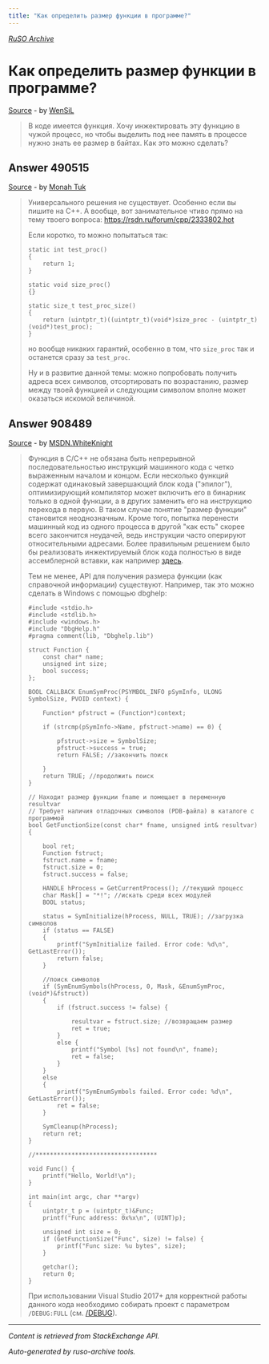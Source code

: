 ```yaml
---
title: "Как определить размер функции в программе?"
---
```

<p><i><a href="https://github.com/MSDN-WhiteKnight/ruso-archive/">RuSO Archive</a></i></p>
<h1>Как определить размер функции в программе?</h1>
<p><a href="https://ru.stackoverflow.com/questions/490470/%d0%9a%d0%b0%d0%ba-%d0%be%d0%bf%d1%80%d0%b5%d0%b4%d0%b5%d0%bb%d0%b8%d1%82%d1%8c-%d1%80%d0%b0%d0%b7%d0%bc%d0%b5%d1%80-%d1%84%d1%83%d0%bd%d0%ba%d1%86%d0%b8%d0%b8-%d0%b2-%d0%bf%d1%80%d0%be%d0%b3%d1%80%d0%b0%d0%bc%d0%bc%d0%b5">Source</a> - by <a href="https://ru.stackoverflow.com/users/198152/wensil">WenSiL</a></p>
<blockquote>
<p>В коде имеется функция. Хочу инжектировать эту функцию в чужой процесс, но чтобы выделить под нее память в процессе нужно знать ее размер в байтах. Как это можно сделать?</p>

</blockquote>
<h2>Answer 490515</h2>
<p><a href="https://ru.stackoverflow.com/a/490515/">Source</a> - by <a href="https://ru.stackoverflow.com/users/189892/monah-tuk">Monah Tuk</a></p>
<blockquote>
<p>Универсального решения не существует. Особенно если вы пишите на C++. А вообще, вот занимательное чтиво прямо на тему твоего вопроса: <a href="https://rsdn.ru/forum/cpp/2333802.hot" rel="nofollow">https://rsdn.ru/forum/cpp/2333802.hot</a></p>

<p>Если коротко, то можно попытаться так:</p>

<pre><code>static int test_proc()
{
    return 1;
}

static void size_proc()
{}

static size_t test_proc_size()
{
    return (uintptr_t)((uintptr_t)(void*)size_proc - (uintptr_t)(void*)test_proc);
}
</code></pre>

<p>но вообще никаких гарантий, особенно в том, что <code>size_proc</code> так и останется сразу за <code>test_proc</code>.</p>

<p>Ну и в развитие данной темы: можно попробовать получить адреса всех символов, отсортировать по возрастанию, размер между твоей функцией и следующим символом вполне может оказаться искомой величиной.</p>

</blockquote>
<h2>Answer 908489</h2>
<p><a href="https://ru.stackoverflow.com/a/908489/">Source</a> - by <a href="https://ru.stackoverflow.com/users/240512/msdn-whiteknight">MSDN.WhiteKnight</a></p>
<blockquote>
<p>Функция в С/С++ не обязана быть непрерывной последовательностью инструкций машинного кода с четко выраженным началом и концом. Если несколько функций содержат одинаковый завершающий блок кода ("эпилог"), оптимизирующий компилятор может включить его в бинарник только в одной функции, а в других заменить его на инструкцию перехода в первую. В таком случае понятие "размер функции" становится неоднозначным. Кроме того, попытка перенести машинный код из одного процесса в другой "как есть" скорее всего закончится неудачей, ведь инструкции часто оперируют относительными адресами. Более правильным решением было бы реализовать инжектируемый блок кода полностью в виде ассемблерной вставки, как например <a href="https://ru.stackoverflow.com/a/751021/240512">здесь</a>.</p>

<p>Тем не менее, API для получения размера функции (как справочной информации) существуют. Например, так это можно сделать в Windows с помощью dbghelp:</p>

<pre><code>#include &lt;stdio.h&gt;
#include &lt;stdlib.h&gt;
#include &lt;windows.h&gt;
#include "DbgHelp.h"
#pragma comment(lib, "Dbghelp.lib")

struct Function {
    const char* name;
    unsigned int size;
    bool success;
};

BOOL CALLBACK EnumSymProc(PSYMBOL_INFO pSymInfo, ULONG SymbolSize, PVOID context) {

    Function* pfstruct = (Function*)context;    

    if (strcmp(pSymInfo-&gt;Name, pfstruct-&gt;name) == 0) {

        pfstruct-&gt;size = SymbolSize;
        pfstruct-&gt;success = true;       
        return FALSE; //закончить поиск

    }
    return TRUE; //продолжить поиск
}

// Находит размер функции fname и помещает в переменную resultvar
// Требует наличия отладочных символов (PDB-файла) в каталоге с программой
bool GetFunctionSize(const char* fname, unsigned int&amp; resultvar) {

    bool ret;
    Function fstruct;
    fstruct.name = fname;
    fstruct.size = 0;
    fstruct.success = false;

    HANDLE hProcess = GetCurrentProcess(); //текущий процесс
    char Mask[] = "*!"; //искать среди всех модулей
    BOOL status;

    status = SymInitialize(hProcess, NULL, TRUE); //загрузка символов
    if (status == FALSE)
    {
        printf("SymInitialize failed. Error code: %d\n", GetLastError());
        return false;
    }

    //поиск символов
    if (SymEnumSymbols(hProcess, 0, Mask, &amp;EnumSymProc, (void*)&amp;fstruct))
    {
        if (fstruct.success != false) {

            resultvar = fstruct.size; //возвращаем размер
            ret = true; 
        }
        else {
            printf("Symbol [%s] not found\n", fname);
            ret = false; 
        }
    }
    else
    {
        printf("SymEnumSymbols failed. Error code: %d\n", GetLastError());
        ret = false;
    }

    SymCleanup(hProcess);
    return ret;
}

//**********************************

void Func() {
    printf("Hello, World!\n"); 
}

int main(int argc, char **argv)
{
    uintptr_t p = (uintptr_t)&amp;Func;
    printf("Func address: 0x%x\n", (UINT)p);    

    unsigned int size = 0;
    if (GetFunctionSize("Func", size) != false) {
        printf("Func size: %u bytes", size);
    }

    getchar();
    return 0;
}
</code></pre>

<p>При использовании Visual Studio 2017+ для корректной работы данного кода необходимо собирать проект с параметром <code>/DEBUG:FULL</code> (см. <a href="https://docs.microsoft.com/en-us/cpp/build/reference/debug-generate-debug-info?view=vs-2019" rel="nofollow noreferrer">/DEBUG</a>).</p>

</blockquote>
<hr/>
<p><i>Content is retrieved from StackExchange API. </i></p>
<p><i>Auto-generated by ruso-archive tools. </i></p>
